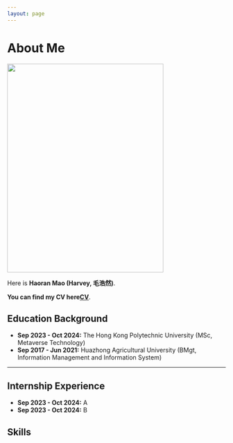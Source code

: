 ```yaml
---
layout: page
---
```


# About Me

<img src="https://HarveyMao0720.github.io/images/life.jpg" class="floatpic" width="360" height="480">

Here is **Haoran Mao (Harvey, 毛浩然)**.

**You can find my CV here[CV](https"//HarveyMao0720.github.io/file/CV_mhr.pdf)**.

## Education Background

- **Sep 2023 - Oct 2024:** The Hong Kong Polytechnic University (MSc, Metaverse Technology)
- **Sep 2017 - Jun 2021:** Huazhong Agricultural University (BMgt, Information Management and Information System)

---

## Internship Experience

- **Sep 2023 - Oct 2024:** A
- **Sep 2023 - Oct 2024:** B

## Skills
